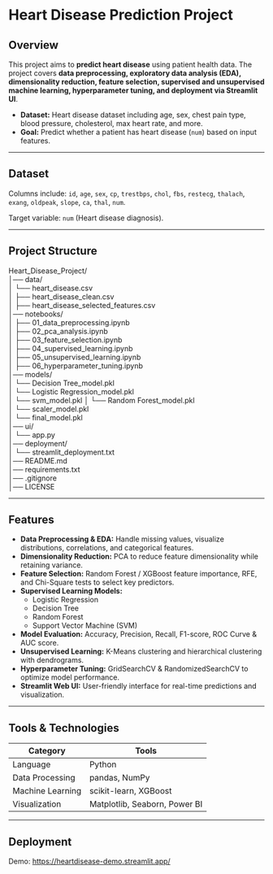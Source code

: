 # Heart Disease Prediction Project

## Overview
This project aims to **predict heart disease** using patient health data. The project covers **data preprocessing, exploratory data analysis (EDA), dimensionality reduction, feature selection, supervised and unsupervised machine learning, hyperparameter tuning, and deployment via Streamlit UI**.

- **Dataset:** Heart disease dataset including age, sex, chest pain type, blood pressure, cholesterol, max heart rate, and more.
- **Goal:** Predict whether a patient has heart disease (`num`) based on input features.

---

## Dataset

Columns include:
`id`, `age`, `sex`, `cp`, `trestbps`, `chol`, `fbs`, `restecg`, `thalach`, `exang`, `oldpeak`, `slope`, `ca`, `thal`, `num`.

Target variable: `num` (Heart disease diagnosis).

---

## Project Structure

Heart_Disease_Project/  
│── data/  
│ └── heart_disease.csv  
│ ├── heart_disease_clean.csv   
│ ├── heart_disease_selected_features.csv   
│── notebooks/  
│ ├── 01_data_preprocessing.ipynb  
│ ├── 02_pca_analysis.ipynb  
│ ├── 03_feature_selection.ipynb  
│ ├── 04_supervised_learning.ipynb  
│ ├── 05_unsupervised_learning.ipynb  
│ ├── 06_hyperparameter_tuning.ipynb  
│── models/  
│ └── Decision Tree_model.pkl  
│ └── Logistic Regression_model.pkl  
│ └── svm_model.pkl 
│ └── Random Forest_model.pkl  
│ └── scaler_model.pkl  
│ └── final_model.pkl  
│── ui/  
│ └── app.py   
│── deployment/  
│ └── streamlit_deployment.txt   
│── README.md  
│── requirements.txt  
│── .gitignore  
│── LICENSE  

---

## Features

- **Data Preprocessing & EDA:** Handle missing values, visualize distributions, correlations, and categorical features.
- **Dimensionality Reduction:** PCA to reduce feature dimensionality while retaining variance.
- **Feature Selection:** Random Forest / XGBoost feature importance, RFE, and Chi-Square tests to select key predictors.
- **Supervised Learning Models:**
  - Logistic Regression  
  - Decision Tree  
  - Random Forest  
  - Support Vector Machine (SVM)  
- **Model Evaluation:** Accuracy, Precision, Recall, F1-score, ROC Curve & AUC score.
- **Unsupervised Learning:** K-Means clustering and hierarchical clustering with dendrograms.
- **Hyperparameter Tuning:** GridSearchCV & RandomizedSearchCV to optimize model performance.
- **Streamlit Web UI:** User-friendly interface for real-time predictions and visualization.

---

## Tools & Technologies

| Category         | Tools                         |
| ---------------- | ----------------------------- |
| Language         | Python                        |
| Data Processing  | pandas, NumPy                 |
| Machine Learning | scikit-learn, XGBoost         |
| Visualization    | Matplotlib, Seaborn, Power BI |

---

## Deployment
Demo: https://heartdisease-demo.streamlit.app/
